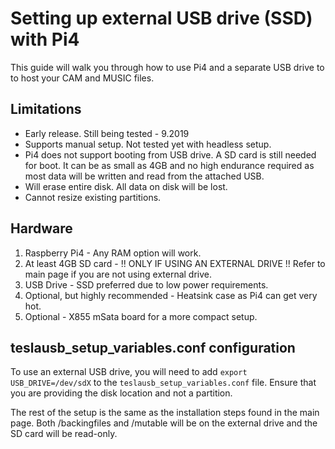 # Setting up external USB drive (SSD) with Pi4

This guide will walk you through how to use Pi4 and a separate USB drive to to host your CAM and MUSIC files.

## Limitations

* Early release. Still being tested - 9.2019
* Supports manual setup. Not tested yet with headless setup.
* Pi4 does not support booting from USB drive. A SD card is still needed for boot. It can be as small as 4GB and no high endurance required as most data will be written and read from the attached USB.
* Will erase entire disk. All data on disk will be lost.
* Cannot resize existing partitions.

## Hardware

1. Raspberry Pi4 - Any RAM option will work.
1. At least 4GB SD card - !! ONLY IF USING AN EXTERNAL DRIVE !! Refer to main page if you are not using external drive.
1. USB Drive - SSD preferred due to low power requirements.
1. Optional, but highly recommended - Heatsink case as Pi4 can get very hot.
1. Optional - X855 mSata board for a more compact setup.

## teslausb_setup_variables.conf configuration

To use an external USB drive, you will need to add `export USB_DRIVE=/dev/sdX` to the `teslausb_setup_variables.conf` file.
Ensure that you are providing the disk location and not a partition.

The rest of the setup is the same as the installation steps found in the main page. Both /backingfiles and /mutable will be on the external drive and the SD card will be read-only.
